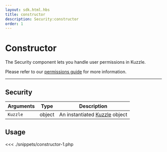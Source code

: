 ```yaml
---
layout: sdk.html.hbs
title: constructor
description: Security:constructor
order: 1
---
```


# Constructor

The Security component lets you handle user permissions in Kuzzle.

Please refer to our [permissions guide](/core/1/guide/guides/essentials/security/#user-permissions) for more information.

---

## Security

| Arguments | Type   | Description                                        |
| --------- | ------ | -------------------------------------------------- |
| `Kuzzle`  | object | An instantiated [Kuzzle](/sdk/php/3/kuzzle) object |

## Usage

<<< ./snippets/constructor-1.php

